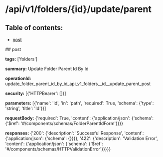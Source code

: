 # /api/v1/folders/{id}/update/parent

## Table of contents:
- [post](#post)

<a name="post" />
## post

**tags:** ['folders']

**summary:** Update Folder Parent Id By Id

**operationId:** update_folder_parent_id_by_id_api_v1_folders__id__update_parent_post

**security:** [{'HTTPBearer': []}]

**parameters:** [{'name': 'id', 'in': 'path', 'required': True, 'schema': {'type': 'string', 'title': 'Id'}}]

**requestBody:** {'required': True, 'content': {'application/json': {'schema': {'$ref': '#/components/schemas/FolderParentIdForm'}}}}

**responses:** {'200': {'description': 'Successful Response', 'content': {'application/json': {'schema': {}}}}, '422': {'description': 'Validation Error', 'content': {'application/json': {'schema': {'$ref': '#/components/schemas/HTTPValidationError'}}}}}

